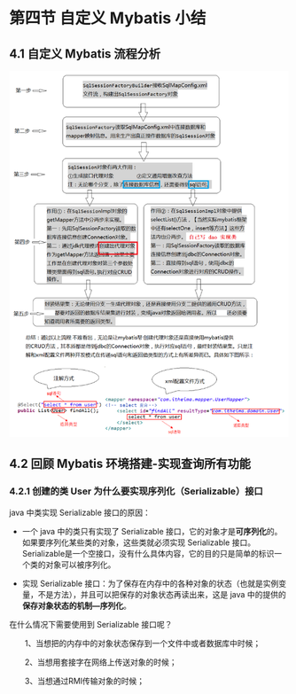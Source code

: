 # 第四节 自定义 Mybatis 小结


## 4.1 自定义 Mybatis 流程分析

<img src="./img1/08-user-defined-mybatis-development-flow-chart.png" width=1000>



## 4.2 回顾 Mybatis 环境搭建-实现查询所有功能


### 4.2.1 创建的类 User 为什么要实现序列化（Serializable）接口

java 中类实现 Serializable 接口的原因：

* 一个 java 中的类只有实现了 Serializable 接口，它的对象才是**可序列化**的。如果要序列化某些类的对象，这些类就必须实现 Serializable 接口。Serializable是一个空接口，没有什么具体内容，它的目的只是简单的标识一个类的对象可以被序列化。

* 实现 Serializable 接口：为了保存在内存中的各种对象的状态（也就是实例变量，不是方法），并且可以把保存的对象状态再读出来，这是 java 中的提供的**保存对象状态的机制—序列化**。


在什么情况下需要使用到 Serializable 接口呢？

　　1、当想把的内存中的对象状态保存到一个文件中或者数据库中时候；

　　2、当想用套接字在网络上传送对象的时候；

　　3、当想通过RMI传输对象的时候；

